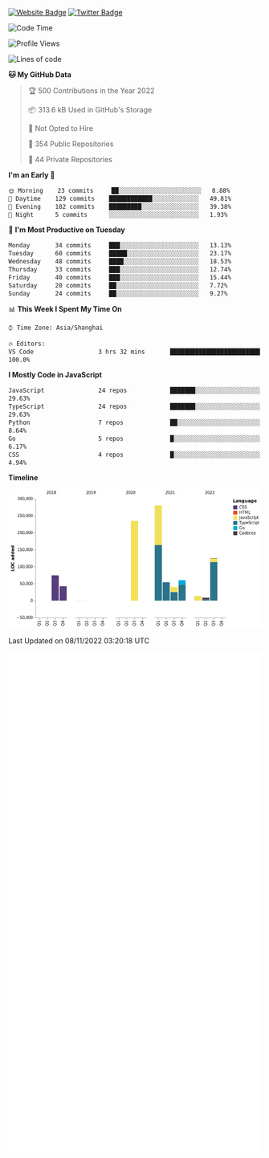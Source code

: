 [![Website Badge](https://img.shields.io/badge/-caos.me-444444?style=flat&logo=Google-Chrome&logoColor=f2f2f2&link=https://caos.me)](https://caos.me)
[![Twitter Badge](https://img.shields.io/badge/-@caosbad-1da1f2?style=flat&labelColor=1ca0f1&logo=twitter&logoColor=white&link=https://twitter.com/caosbad)](https://twitter.com/caosbad)



<!--START_SECTION:waka-->
![Code Time](http://img.shields.io/badge/Code%20Time-698%20hrs%2035%20mins-blue)

![Profile Views](http://img.shields.io/badge/Profile%20Views-4-blue)

![Lines of code](https://img.shields.io/badge/From%20Hello%20World%20I%27ve%20Written-933%20Thousand%20lines%20of%20code-blue)

**🐱 My GitHub Data** 

> 🏆 500 Contributions in the Year 2022
 > 
> 📦 313.6 kB Used in GitHub's Storage 
 > 
> 🚫 Not Opted to Hire
 > 
> 📜 354 Public Repositories 
 > 
> 🔑 44 Private Repositories  
 > 
**I'm an Early 🐤** 

```text
🌞 Morning    23 commits     ██░░░░░░░░░░░░░░░░░░░░░░░   8.88% 
🌆 Daytime    129 commits    ████████████░░░░░░░░░░░░░   49.81% 
🌃 Evening    102 commits    █████████░░░░░░░░░░░░░░░░   39.38% 
🌙 Night      5 commits      ░░░░░░░░░░░░░░░░░░░░░░░░░   1.93%

```
📅 **I'm Most Productive on Tuesday** 

```text
Monday       34 commits     ███░░░░░░░░░░░░░░░░░░░░░░   13.13% 
Tuesday      60 commits     █████░░░░░░░░░░░░░░░░░░░░   23.17% 
Wednesday    48 commits     ████░░░░░░░░░░░░░░░░░░░░░   18.53% 
Thursday     33 commits     ███░░░░░░░░░░░░░░░░░░░░░░   12.74% 
Friday       40 commits     ███░░░░░░░░░░░░░░░░░░░░░░   15.44% 
Saturday     20 commits     ██░░░░░░░░░░░░░░░░░░░░░░░   7.72% 
Sunday       24 commits     ██░░░░░░░░░░░░░░░░░░░░░░░   9.27%

```


📊 **This Week I Spent My Time On** 

```text
⌚︎ Time Zone: Asia/Shanghai

🔥 Editors: 
VS Code                  3 hrs 32 mins       █████████████████████████   100.0%

```

**I Mostly Code in JavaScript** 

```text
JavaScript               24 repos            ███████░░░░░░░░░░░░░░░░░░   29.63% 
TypeScript               24 repos            ███████░░░░░░░░░░░░░░░░░░   29.63% 
Python                   7 repos             ██░░░░░░░░░░░░░░░░░░░░░░░   8.64% 
Go                       5 repos             █░░░░░░░░░░░░░░░░░░░░░░░░   6.17% 
CSS                      4 repos             █░░░░░░░░░░░░░░░░░░░░░░░░   4.94%

```


**Timeline**

![Chart not found](https://raw.githubusercontent.com/caosbad/caosbad/master/charts/bar_graph.png) 


 Last Updated on 08/11/2022 03:20:18 UTC
<!--END_SECTION:waka-->


![Metrics](https://github.com/caosbad/CaosBad/blob/master/github-metrics.svg)
